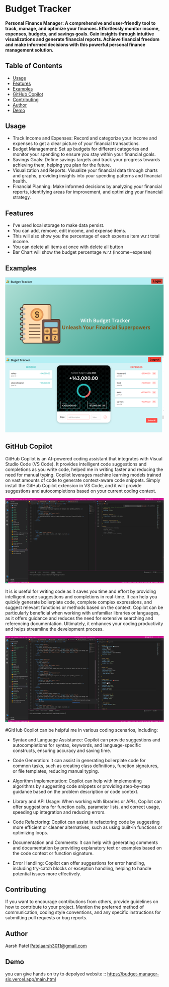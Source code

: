 # Budget Tracker

#### Personal Finance Manager: A comprehensive and user-friendly tool to track, manage, and optimize your finances. Effortlessly monitor income, expenses, budgets, and savings goals. Gain insights through intuitive visualizations and generate financial reports. Achieve financial freedom and make informed decisions with this powerful personal finance management solution.

## Table of Contents


- [Usage](#usage)
- [Features](#features)
- [Examples](#examples)
- [GitHub Copilot](#github_copilot)
- [Contributing](#contributing)
- [Author](#author)
- [Demo](#demo)


## Usage

- Track Income and Expenses: Record and categorize your income and expenses to get a clear picture of your financial transactions.
- Budget Management: Set up budgets for different categories and monitor your spending to ensure you stay within your financial goals.
- Savings Goals: Define savings targets and track your progress towards achieving them, helping you plan for the future.
- Visualization and Reports: Visualize your financial data through charts and graphs, providing insights into your spending patterns and financial health.
- Financial Planning: Make informed decisions by analyzing your financial reports, identifying areas for improvement, and optimizing your financial strategy.

## Features

- I've used local storage to make data persist.
- You can add, remove, edit income, and expense items.
- This will also show you the percentage of each expense item w.r.t total income.
- You can delete all items at once with delete all button
- Bar Chart will show the budget percentage w.r.t (income+expense)


## Examples

![Image Description](./output_images/1.png)
![Image Description](./output_images/2.png)

## GitHub Copilot

GitHub Copilot is an AI-powered coding assistant that integrates with Visual Studio Code (VS Code). It provides intelligent code suggestions and completions as you write code, helped me in writing  faster and reducing the need for manual typing. Copilot leverages machine learning models trained on vast amounts of code to generate context-aware code snippets. Simply install the GitHub Copilot extension in VS Code, and it will provide suggestions and autocompletions based on your current coding context. 

![Image Description](./output_images/3.png)

It is is useful for writing code as it saves you time and effort by providing intelligent code suggestions and completions in real-time. It can help you quickly generate boilerplate code, complete complex expressions, and suggest relevant functions or methods based on the context. Copilot can be particularly beneficial when working with unfamiliar libraries or languages, as it offers guidance and reduces the need for extensive searching and referencing documentation. Ultimately, it enhances your coding productivity and helps streamline the development process.

![Image Description](./output_images/4.png)

#GitHub Copilot can be helpful me in various coding scenarios, including:

- Syntax and Language Assistance: Copilot can provide suggestions and autocompletions for syntax, keywords, and language-specific constructs, ensuring accuracy and saving time.

- Code Generation: It can assist in generating boilerplate code for common tasks, such as creating class definitions, function signatures, or file templates, reducing manual typing.

- Algorithm Implementation: Copilot can help with implementing algorithms by suggesting code snippets or providing step-by-step guidance based on the problem description or code context.

- Library and API Usage: When working with libraries or APIs, Copilot can offer suggestions for function calls, parameter lists, and correct usage, speeding up integration and reducing errors.

- Code Refactoring: Copilot can assist in refactoring code by suggesting more efficient or cleaner alternatives, such as using built-in functions or optimizing loops.

- Documentation and Comments: It can help with generating comments and documentation by providing explanatory text or examples based on the code context or function signature.

- Error Handling: Copilot can offer suggestions for error handling, including try-catch blocks or exception handling, helping to handle potential issues more effectively.



## Contributing

If you want to encourage contributions from others, provide guidelines on how to contribute to your project. Mention the preferred method of communication, coding style conventions, and any specific instructions for submitting pull requests or bug reports.


## Author

Aarsh Patel
Patelaarsh3011@gmail.com

## Demo
you can give hands on try to depolyed website :: https://budget-manager-six.vercel.app/main.html
